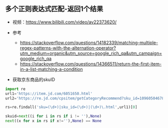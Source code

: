 ## 多个正则表达式匹配-返回1个结果

- 视频：https://www.bilibili.com/video/av22373620/

- 参考
    - https://stackoverflow.com/questions/14182339/matching-multiple-regex-patterns-with-the-alternation-operator?utm_medium=organic&utm_source=google_rich_qa&utm_campaign=google_rich_qa
    - https://stackoverflow.com/questions/14366511/return-the-first-item-in-a-list-matching-a-condition

- 获取京东商品的skuID

```python
import re
url1='https://item.jd.com/6051650.html'
url2='https://re.jd.com/cpsitem/getCategoryRecommend?sku_id=10960504678&cid3=12856&page_uuid=370810ff-d571-4c00-b43f-b64fed11dcef'

rs=re.findall('sku=(\d+)|sku_id=(\d+)|(\d+)\.html',url1)[0]

skuid=next((i for i in rs if i != ''),None)
next((x for x in rs if x!=''),None) == None
```


